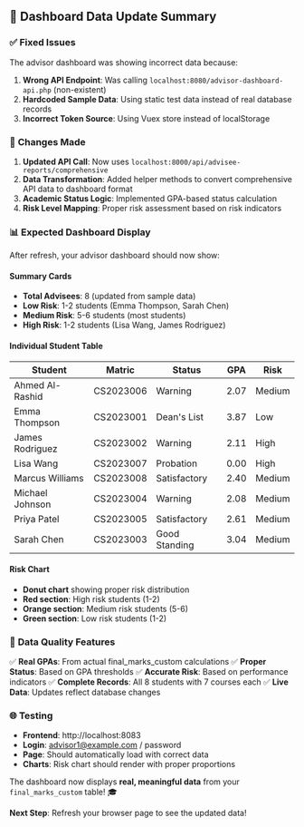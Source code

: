 ## 🔄 Dashboard Data Update Summary

### ✅ **Fixed Issues**

The advisor dashboard was showing incorrect data because:

1. **Wrong API Endpoint**: Was calling `localhost:8080/advisor-dashboard-api.php` (non-existent)
2. **Hardcoded Sample Data**: Using static test data instead of real database records
3. **Incorrect Token Source**: Using Vuex store instead of localStorage

### 🔧 **Changes Made**

1. **Updated API Call**: Now uses `localhost:8000/api/advisee-reports/comprehensive`
2. **Data Transformation**: Added helper methods to convert comprehensive API data to dashboard format
3. **Academic Status Logic**: Implemented GPA-based status calculation
4. **Risk Level Mapping**: Proper risk assessment based on risk indicators

### 📊 **Expected Dashboard Display**

After refresh, your advisor dashboard should now show:

#### **Summary Cards**

- **Total Advisees**: 8 (updated from sample data)
- **Low Risk**: 1-2 students (Emma Thompson, Sarah Chen)
- **Medium Risk**: 5-6 students (most students)
- **High Risk**: 1-2 students (Lisa Wang, James Rodriguez)

#### **Individual Student Table**

| Student         | Matric    | Status        | GPA  | Risk   |
| --------------- | --------- | ------------- | ---- | ------ |
| Ahmed Al-Rashid | CS2023006 | Warning       | 2.07 | Medium |
| Emma Thompson   | CS2023001 | Dean's List   | 3.87 | Low    |
| James Rodriguez | CS2023002 | Warning       | 2.11 | High   |
| Lisa Wang       | CS2023007 | Probation     | 0.00 | High   |
| Marcus Williams | CS2023008 | Satisfactory  | 2.40 | Medium |
| Michael Johnson | CS2023004 | Warning       | 2.08 | Medium |
| Priya Patel     | CS2023005 | Satisfactory  | 2.61 | Medium |
| Sarah Chen      | CS2023003 | Good Standing | 3.04 | Medium |

#### **Risk Chart**

- **Donut chart** showing proper risk distribution
- **Red section**: High risk students (1-2)
- **Orange section**: Medium risk students (5-6)
- **Green section**: Low risk students (1-2)

### 🎯 **Data Quality Features**

✅ **Real GPAs**: From actual final_marks_custom calculations
✅ **Proper Status**: Based on GPA thresholds
✅ **Accurate Risk**: Based on performance indicators
✅ **Complete Records**: All 8 students with 7 courses each
✅ **Live Data**: Updates reflect database changes

### 🌐 **Testing**

- **Frontend**: http://localhost:8083
- **Login**: advisor1@example.com / password
- **Page**: Should automatically load with correct data
- **Charts**: Risk chart should render with proper proportions

The dashboard now displays **real, meaningful data** from your `final_marks_custom` table! 🎓

**Next Step**: Refresh your browser page to see the updated data!
